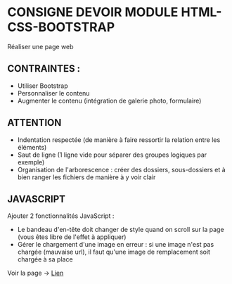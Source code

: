 # CONSIGNE DEVOIR MODULE HTML-CSS-BOOTSTRAP  

Réaliser une page web  

## CONTRAINTES :  
- Utiliser Bootstrap  
- Personnaliser le contenu  
- Augmenter le contenu (intégration de galerie photo, formulaire)  

## ATTENTION  
- Indentation respectée (de manière à faire ressortir la relation entre les éléments)  
- Saut de ligne (1 ligne vide pour séparer des groupes logiques par exemple)  
- Organisation de l'arborescence : créer des dossiers, sous-dossiers et à bien ranger les fichiers de manière à y voir clair  

## JAVASCRIPT
Ajouter 2 fonctionnalités JavaScript :
- Le bandeau d'en-tête doit changer de style quand on scroll sur la page (vous êtes libre de l'effet à appliquer)
- Gérer le chargement d'une image en erreur : si une image n'est pas chargée (mauvaise url), il faut qu'une image de remplacement soit chargée à sa place

Voir la page -> [Lien](https://laura34martinez.github.io/DIG-TP_html-css-bootstrap-js/)